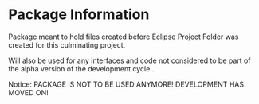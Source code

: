 # Package Information

Package meant to hold files created before Eclipse Project Folder was created for this culminating project. 

Will also be used for any interfaces and code not considered to be part of the alpha version of the development cycle...

Notice: PACKAGE IS NOT TO BE USED ANYMORE! DEVELOPMENT HAS MOVED ON!
